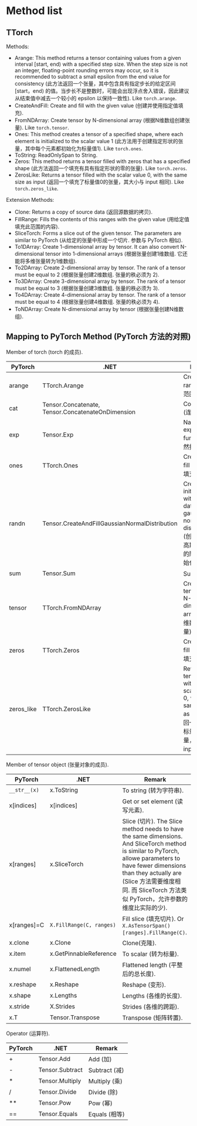 # Method list

## TTorch

Methods:

- Arange: This method returns a tensor containing values from a given interval [start, end) with a specified step size. When the step size is not an integer, floating-point rounding errors may occur, so it is recommended to subtract a small epsilon from the end value for consistency (此方法返回一个张量，其中包含具有指定步长的给定区间 [start，end) 的值。当步长不是整数时，可能会出现浮点舍入错误，因此建议从结束值中减去一个较小的 epsilon 以保持一致性). Like `torch.arange`.
- CreateAndFill: Create and fill with the given value (创建并使用指定值填充).
- FromNDArray: Create tensor by N-dimensional array (根据N维数组创建张量). Like `torch.tensor`.
- Ones: This method creates a tensor of a specified shape, where each element is initialized to the scalar value 1 (此方法用于创建指定形状的张量，其中每个元素都初始化为标量值1). Like `torch.ones`.
- ToString: ReadOnlySpan to String.
- Zeros: This method returns a tensor filled with zeros that has a specified shape (此方法返回一个填充有具有指定形状的零的张量). Like `torch.zeros`.
- ZerosLike: Returns a tensor filled with the scalar value 0, with the same size as input (返回一个填充了标量值0的张量，其大小与 input 相同). Like `torch.zeros_like`.

Extension Methods:

- Clone: Returns a copy of source data (返回源数据的拷贝).
- FillRange: Fills the contents of this ranges with the given value (用给定值填充此范围的内容).
- SliceTorch: Forms a slice out of the given tensor. The parameters are similar to PyTorch (从给定的张量中形成一个切片. 参数与 PyTorch 相似).
- To1DArray: Create 1-dimensional array by tensor. It can also convert N-dimensional tensor into 1-dimensional arrays (根据张量创建1维数组. 它还能将多维张量转为1维数组).
- To2DArray: Create 2-dimensional array by tensor. The rank of a tensor must be equal to 2 (根据张量创建2维数组. 张量的秩必须为 2).
- To3DArray: Create 3-dimensional array by tensor. The rank of a tensor must be equal to 3 (根据张量创建3维数组. 张量的秩必须为 3).
- To4DArray: Create 4-dimensional array by tensor. The rank of a tensor must be equal to 4 (根据张量创建4维数组. 张量的秩必须为 4).
- ToNDArray: Create N-dimensional array by tensor  (根据张量创建N维数组).

## Mapping to PyTorch Method (PyTorch 方法的对照)

Member of torch (torch 的成员).

| PyTorch    | .NET                                     | Remark                                   |
| ---------- | ---------------------------------------- | ---------------------------------------- |
| arange     | TTorch.Arange                            | Create by range (根据范围创建).                |
| cat        | Tensor.Concatenate, Tensor.ConcatenateOnDimension | Concatenate (连接)                         |
| exp        | Tensor.Exp                               | Natural exponential function (自然指数函数)    |
| ones       | TTorch.Ones                              | Create and fill 1 (创建并填充1).              |
| randn      | Tensor.CreateAndFillGaussianNormalDistribution | Creates and initializes it with random data in a gaussian normal distribution (创建并使用高斯正态分布的随机数据初始化). |
| sum        | Tensor.Sum                               | Sum (求和)                                 |
| tensor     | TTorch.FromNDArray                       | Create tensor by N-dimensional array (根据N维数组创建张量) |
| zeros      | TTorch.Zeros                             | Create and fill 0 (创建并填充0).              |
| zeros_like | TTorch.ZerosLike                         | Returns a tensor filled with the scalar value 0, with the same size as input (返回一个填充了标量值0的张量，其大小与 input 相同) |

Member of  tensor object (张量对象的成员).

| PyTorch      | .NET                     | Remark                                   |
| ------------ | ------------------------ | ---------------------------------------- |
| `__str__(x)` | x.ToString               | To string (转为字符串).                       |
| x[indices]   | x[indices]               | Get or set element (读写元素).               |
| x[ranges]    | x.SliceTorch             | Slice (切片). The Slice method needs to have the same dimensions. And SliceTorch method is similar to PyTorch, allowe parameters to have fewer dimensions than they actually are (Slice 方法需要维度相同. 而 SliceTorch 方法类似 PyTorch，允许参数的维度比实际的少). |
| x[ranges]=C  | `X.FillRange(C, ranges)` | Fill slice (填充切片). Or `X.AsTensorSpan()[ranges].FillRange(C)`. |
| x.clone      | x.Clone                  | Clone(克隆).                               |
| x.item       | x.GetPinnableReference   | To scalar (转为标量).                        |
| x.numel      | x.FlattenedLength        | Flattened length (平整后的总长度).              |
| x.reshape    | x.Reshape                | Reshape (变形).                            |
| x.shape      | x.Lengths                | Lengths (各维的长度).                         |
| x.stride     | X.Strides                | Strides (各维的跨距).                         |
| x.T          | Tensor.Transpose         | Transpose (矩阵转置).                        |

Operator (运算符).

| PyTorch | .NET            | Remark       |
| ------- | --------------- | ------------ |
| +       | Tensor.Add      | Add (加)      |
| -       | Tensor.Subtract | Subtract (减) |
| *       | Tensor.Multiply | Multiply (乘) |
| /       | Tensor.Divide   | Divide (除)   |
| **      | Tensor.Pow      | Pow (幂)      |
| ==      | Tensor.Equals   | Equals (相等)  |